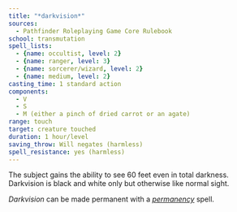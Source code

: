```yaml
---
title: "*darkvision*"
sources:
  - Pathfinder Roleplaying Game Core Rulebook
school: transmutation
spell_lists:
  - {name: occultist, level: 2}
  - {name: ranger, level: 3}
  - {name: sorcerer/wizard, level: 2}
  - {name: medium, level: 2}
casting_time: 1 standard action
components:
  - V
  - S
  - M (either a pinch of dried carrot or an agate)
range: touch
target: creature touched
duration: 1 hour/level
saving_throw: Will negates (harmless)
spell_resistance: yes (harmless)
---
```


The subject gains the ability to see 60 feet even in total darkness. Darkvision is black and white only but otherwise like normal sight.

*Darkvision* can be made permanent with a [*permanency*](/spells/permanency/) spell.

